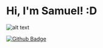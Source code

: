 # Hi, I'm Samuel! :D
![alt text](https://www.otempo.com.br/image/contentid/policy:1.2226189:1566580322/a%20era%20do%20gelo.PNG?f=3x2&w=620&$p$f$w=d63fd6d)






[![Github Badge](https://img.shields.io/badge/-Github-000?style=flat-square&logo=Github&logoColor=white&link=https://github.com/fagnerpsantos)](https://github.com/fagnerpsantos)
